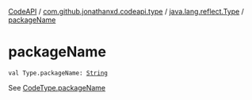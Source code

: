 [CodeAPI](../../index.md) / [com.github.jonathanxd.codeapi.type](../index.md) / [java.lang.reflect.Type](index.md) / [packageName](.)

# packageName

`val Type.packageName: `[`String`](https://kotlinlang.org/api/latest/jvm/stdlib/kotlin/-string/index.html)

See [CodeType.packageName](../-code-type/package-name.md)

